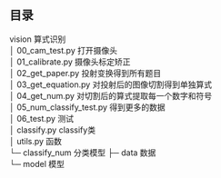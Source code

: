 
## 目录

vision 算式识别  
│  00_cam_test.py             打开摄像头   
│  01_calibrate.py            摄像头标定矫正  
│  02_get_paper.py            投射变换得到所有题目   
│  03_get_equation.py         对投射后的图像切割得到单独算式  
│  04_get_num.py              对切割后的算式提取每一个数字和符号  
│  05_num_classify_test.py    得到更多的数据  
│  06_test.py                 测试  
│  classify.py                classify类  
│  utils.py                   函数  
└─ classify_num               分类模型
    ├─ data                   数据  
    └─ model                  模型  

